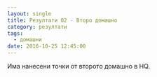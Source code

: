 ```yaml
---
layout: single
title: Резултати 02 - Второ домашно
category: резултати
tags:
  - домашни
date: 2016-10-25 12:45:00
---
```


Има нанесени точки от второто домашно в HQ.
